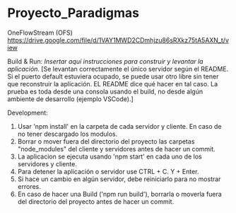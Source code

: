 # Proyecto_Paradigmas
OneFlowStream (OFS)
https://drive.google.com/file/d/1VAY1MWD2CDmhjzu86sRXkz75tA5AXN_t/view

Build & Run:
*Insertar aquí instrucciones para construir y levantar la aplicación.*
[Se levantan correctamente el único servidor según el README. Si el puerto default estuviera ocupado, se puede usar otro libre
sin tener que reconstruir la aplicación. EL README dice qué hacer en tal caso. La prueba es toda
desde una consola usando el build, no desde algún ambiente de desarrollo (ejemplo VSCode).]

Development:
1. Usar 'npm install' en la carpeta de cada servidor y cliente. En caso de no tener descargado los modulos.
2. Borrar o mover fuera del directorio del proyecto las carpetas "node_modules" del cliente y servidores antes de hacer un commit.
3. La aplicacion se ejecuta usando 'npm start' en cada uno de los servidores y cliente.
4. Para detener la aplicación o servidor use CTRL + C. Y + Enter.
5. Si hace un cambio en algún servidor, debe reiniciarlo para no mostrar errores.
6. En caso de hacer una Build ('npm run build'), borrarla o moverla fuera del directorio del proyecto antes de hacer un commit.
